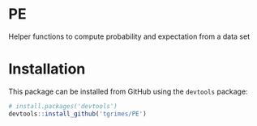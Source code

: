 # PE
 Helper functions to compute probability and expectation from a data set

# Installation
This package can be installed from GitHub using the `devtools` package:

``` r
# install.packages('devtools')
devtools::install_github('tgrimes/PE')
```
